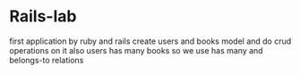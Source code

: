 # Rails-lab
first application by ruby and rails
create users and books model and do crud operations on it 
also users has many books so we use has many and belongs-to relations 
